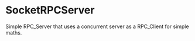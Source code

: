 # SocketRPCServer
Simple RPC_Server that uses a concurrent server as a RPC_Client for simple maths.
